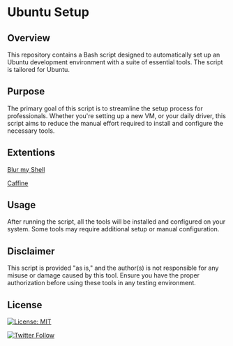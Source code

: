 # Ubuntu Setup

## Overview

This repository contains a Bash script designed to automatically set up an Ubuntu development environment with a
suite of
essential tools. The script is tailored for
Ubuntu.

## Purpose

The primary goal of this script is to streamline the setup process for professionals. Whether you're setting up a new
VM, or your daily driver,
this script aims to reduce the manual effort required to install and configure the necessary tools.

## Extentions
[Blur my Shell](https://extensions.gnome.org/extension/3193/blur-my-shell/)

[Caffine](https://extensions.gnome.org/extension/517/caffeine/)

## Usage

After running the script, all the tools will be installed and configured on your system. Some tools may require
additional setup or manual configuration.

## Disclaimer

This script is provided "as is," and the author(s) is not responsible for any misuse or damage caused by this tool.
Ensure you have the proper authorization before using these tools in any testing environment.

## License

[![License: MIT](https://img.shields.io/badge/License-MIT-yellow.svg)](https://opensource.org/licenses/MIT)

[![Twitter Follow](https://img.shields.io/twitter/follow/username.svg?style=social&label=ryd3v)](https://twitter.com/intent/follow?screen_name=ryd3v)
